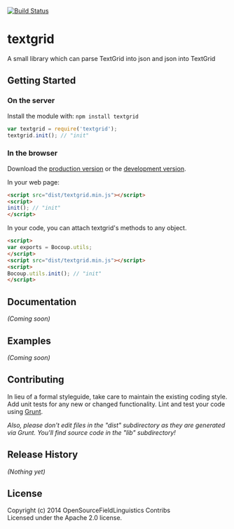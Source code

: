 [![Build Status](https://travis-ci.org/OpenSourceFieldlinguistics/PraatTextGridJS.png)](https://travis-ci.org/OpenSourceFieldlinguistics/PraatTextGridJS)
# textgrid

A small library which can parse TextGrid into json and json into TextGrid

## Getting Started
### On the server
Install the module with: `npm install textgrid`

```javascript
var textgrid = require('textgrid');
textgrid.init(); // "init"
```

### In the browser
Download the [production version][min] or the [development version][max].

[min]: https://raw.github.com/OpenSourceFieldlinguistics/PraatTextGridJS/master/dist/textgrid.min.js
[max]: https://raw.github.com/OpenSourceFieldlinguistics/PraatTextGridJS/master/dist/textgrid.js

In your web page:

```html
<script src="dist/textgrid.min.js"></script>
<script>
init(); // "init"
</script>
```

In your code, you can attach textgrid's methods to any object.

```html
<script>
var exports = Bocoup.utils;
</script>
<script src="dist/textgrid.min.js"></script>
<script>
Bocoup.utils.init(); // "init"
</script>
```

## Documentation
_(Coming soon)_

## Examples
_(Coming soon)_

## Contributing
In lieu of a formal styleguide, take care to maintain the existing coding style. Add unit tests for any new or changed functionality. Lint and test your code using [Grunt](http://gruntjs.com/).

_Also, please don't edit files in the "dist" subdirectory as they are generated via Grunt. You'll find source code in the "lib" subdirectory!_

## Release History
_(Nothing yet)_

## License
Copyright (c) 2014 OpenSourceFieldLinguistics Contribs  
Licensed under the Apache 2.0 license.

